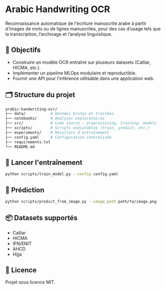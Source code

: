 # Arabic Handwriting OCR

Reconnaissance automatique de l'écriture manuscrite arabe à partir d'images de mots ou de lignes manuscrites, pour des cas d’usage tels que la transcription, l’archivage et l’analyse linguistique.

## 🧠 Objectifs

- Construire un modèle OCR entraîné sur plusieurs datasets (Calliar, HICMA, etc.).
- Implémenter un pipeline MLOps modulaire et reproductible.
- Fournir une API pour l’inférence utilisable dans une application web.

## 🗂️ Structure du projet

```bash
arabic-handwriting-ocr/
├── data/           # Données brutes et traitées
├── notebooks/      # Analyses exploratoires
├── src/            # Code source : preprocessing, training, models
├── scripts/        # Scripts exécutables (train, predict, etc.)
├── experiments/    # Résultats d’entraînement
├── config.yaml     # Configuration centralisée
├── requirements.txt
└── README.md
```

## 🚀 Lancer l'entraînement

```bash
python scripts/train_model.py --config config.yaml
```

## 🧪 Prédiction

```bash
python scripts/predict_from_image.py --image_path path/to/image.png
```

## 📦 Datasets supportés

- Calliar
- HICMA
- IFN/ENIT
- AHCD
- Hijja

## 📄 Licence

Projet sous licence MIT.

